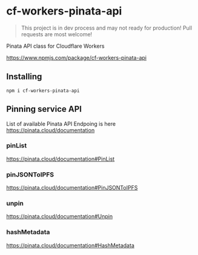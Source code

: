 # cf-workers-pinata-api

> This project is in dev process and may not ready for production! Pull requests are most welcome!

Pinata API class for Cloudflare Workers

https://www.npmjs.com/package/cf-workers-pinata-api

## Installing
```npm
npm i cf-workers-pinata-api
```

## Pinning service API
List of available Pinata API Endpoing is here https://pinata.cloud/documentation

### pinList
https://pinata.cloud/documentation#PinList

### pinJSONToIPFS
https://pinata.cloud/documentation#PinJSONToIPFS

### unpin
https://pinata.cloud/documentation#Unpin

### hashMetadata
https://pinata.cloud/documentation#HashMetadata
